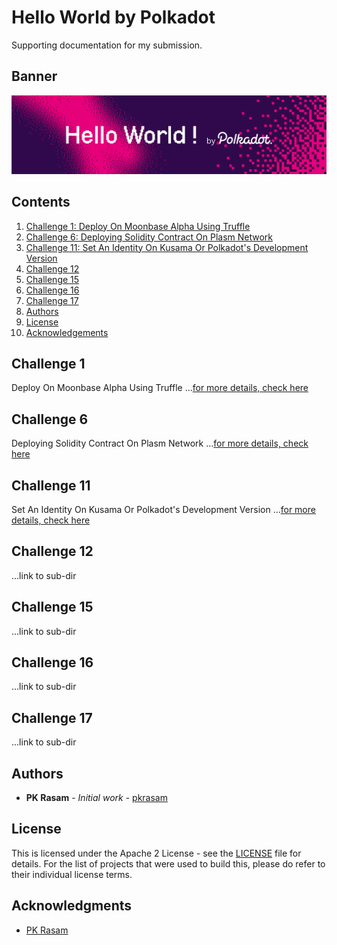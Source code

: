 # Hello World by Polkadot

Supporting documentation for my submission.

## Banner

![Banner](images/hello-world-by-polkadot.png)

## Contents

1. [Challenge 1: Deploy On Moonbase Alpha Using Truffle](#challenge-1)
1. [Challenge 6: Deploying Solidity Contract On Plasm Network](#challenge-6)
1. [Challenge 11: Set An Identity On Kusama Or Polkadot's Development Version](#challenge-11)
1. [Challenge 12](#challenge-12)
1. [Challenge 15](#challenge-15)
1. [Challenge 16](#challenge-16)
1. [Challenge 17](#challenge-17)
1. [Authors](#authors)
1. [License](#license)
1. [Acknowledgements](#acknowledgements)


## Challenge 1

Deploy On Moonbase Alpha Using Truffle
...[for more details, check here](1/README.md)

## Challenge 6

Deploying Solidity Contract On Plasm Network
...[for more details, check here](6/README.md)

## Challenge 11

Set An Identity On Kusama Or Polkadot's Development Version ...[for more details, check here](11/README.md)

## Challenge 12

...link to sub-dir

## Challenge 15

...link to sub-dir

## Challenge 16

...link to sub-dir

## Challenge 17

...link to sub-dir

## Authors

* **PK Rasam** - *Initial work* - [pkrasam](https://github.com/pkrasam)

## License

This is licensed under the Apache 2 License - see the [LICENSE](LICENSE) file for details. For the list of projects that were used to build this, please do refer to their individual license terms.

## Acknowledgments

* [PK Rasam](https://github.com/pkrasam)
